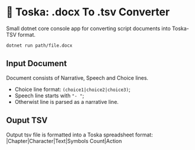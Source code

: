 # 🔧 Toska: .docx To .tsv Converter
Small dotnet core console app for converting script documents into Toska-TSV format.

`dotnet run path/file.docx`

## Input Document
  Document consists of Narrative, Speech and Choice lines.
  - Choice line format: `(choice1|choice2|choice3)`;
  - Speech line starts with `"- "`;
  - Otherwist line is parsed as a narrative line.

## Ouput TSV
Output tsv file is formatted into a Toska spreadsheet format:
|Chapter|Character|Text|Symbols Count|Action